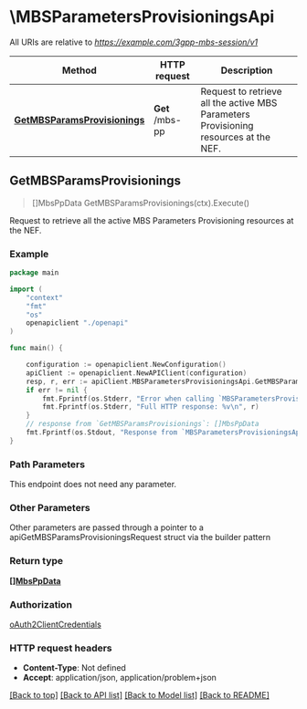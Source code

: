 # \MBSParametersProvisioningsApi

All URIs are relative to *https://example.com/3gpp-mbs-session/v1*

Method | HTTP request | Description
------------- | ------------- | -------------
[**GetMBSParamsProvisionings**](MBSParametersProvisioningsApi.md#GetMBSParamsProvisionings) | **Get** /mbs-pp | Request to retrieve all the active MBS Parameters Provisioning resources at the NEF.



## GetMBSParamsProvisionings

> []MbsPpData GetMBSParamsProvisionings(ctx).Execute()

Request to retrieve all the active MBS Parameters Provisioning resources at the NEF.

### Example

```go
package main

import (
    "context"
    "fmt"
    "os"
    openapiclient "./openapi"
)

func main() {

    configuration := openapiclient.NewConfiguration()
    apiClient := openapiclient.NewAPIClient(configuration)
    resp, r, err := apiClient.MBSParametersProvisioningsApi.GetMBSParamsProvisionings(context.Background()).Execute()
    if err != nil {
        fmt.Fprintf(os.Stderr, "Error when calling `MBSParametersProvisioningsApi.GetMBSParamsProvisionings``: %v\n", err)
        fmt.Fprintf(os.Stderr, "Full HTTP response: %v\n", r)
    }
    // response from `GetMBSParamsProvisionings`: []MbsPpData
    fmt.Fprintf(os.Stdout, "Response from `MBSParametersProvisioningsApi.GetMBSParamsProvisionings`: %v\n", resp)
}
```

### Path Parameters

This endpoint does not need any parameter.

### Other Parameters

Other parameters are passed through a pointer to a apiGetMBSParamsProvisioningsRequest struct via the builder pattern


### Return type

[**[]MbsPpData**](MbsPpData.md)

### Authorization

[oAuth2ClientCredentials](../README.md#oAuth2ClientCredentials)

### HTTP request headers

- **Content-Type**: Not defined
- **Accept**: application/json, application/problem+json

[[Back to top]](#) [[Back to API list]](../README.md#documentation-for-api-endpoints)
[[Back to Model list]](../README.md#documentation-for-models)
[[Back to README]](../README.md)

